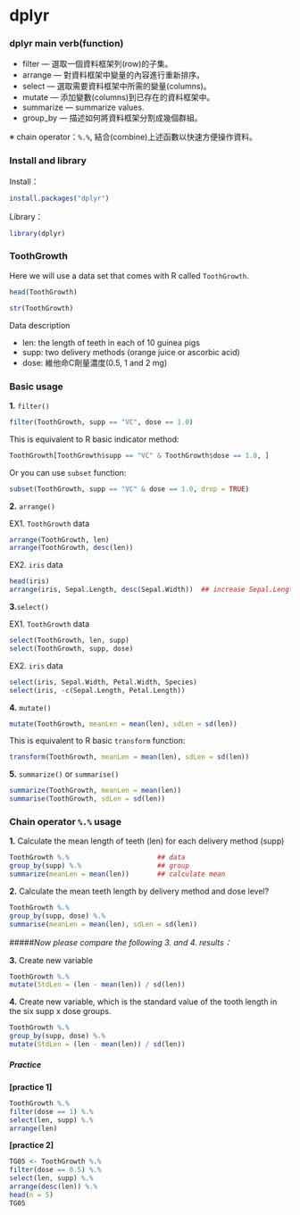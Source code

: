 dplyr
=====

### dplyr main verb(function)

+ filter    — 選取一個資料框架列(row)的子集。
+ arrange   — 對資料框架中變量的內容進行重新排序。
+ select    — 選取需要資料框架中所需的變量(columns)。
+ mutate    — 添加變數(columns)到已存在的資料框架中。
+ summarize — summarize values.
+ group_by  — 描述如何將資料框架分割成幾個群組。

※ chain operator：`%.%`, 結合(combine)上述函數以快速方便操作資料。


### Install and library

Install：
````r
install.packages("dplyr")
````

Library：
````r
library(dplyr)
````

### ToothGrowth

Here we will use a data set that comes with R called `ToothGrowth`.

````r
head(ToothGrowth)
````
````r
str(ToothGrowth)
````

Data description
- len: the length of teeth in each of 10 guinea pigs
- supp: two delivery methods (orange juice or ascorbic acid)
- dose: 維他命C劑量濃度(0.5, 1 and 2 mg)

### Basic usage

**1.** `filter()`
````r
filter(ToothGrowth, supp == "VC", dose == 1.0)
````
This is equivalent to R basic indicator method:
````r
ToothGrowth[ToothGrowth$supp == "VC" & ToothGrowth$dose == 1.0, ]
````
Or you can use `subset` function:
````r
subset(ToothGrowth, supp == "VC" & dose == 1.0, drop = TRUE)
````

**2.** `arrange()`

EX1. `ToothGrowth` data
````r
arrange(ToothGrowth, len)
arrange(ToothGrowth, desc(len))
````

EX2. `iris` data
````r
head(iris)
arrange(iris, Sepal.Length, desc(Sepal.Width))  ## increase Sepal.Length and descrease Sepal.Width
````

**3.**`select()`

EX1. `ToothGrowth` data
````r
select(ToothGrowth, len, supp)
select(ToothGrowth, supp, dose)
````

EX2. `iris` data
````r
select(iris, Sepal.Width, Petal.Width, Species)
select(iris, -c(Sepal.Length, Petal.Length))
````

**4.** `mutate()`
````r
mutate(ToothGrowth, meanLen = mean(len), sdLen = sd(len))
````

This is equivalent to R basic `transform` function:

````r
transform(ToothGrowth, meanLen = mean(len), sdLen = sd(len))
````

**5.** `summarize()` or `summarise()`
````r
summarize(ToothGrowth, meanLen = mean(len))
summarise(ToothGrowth, sdLen = sd(len))
````

### Chain operator `%.%` usage

**1.** Calculate the mean length of teeth (len) for each delivery method (supp)
````r
ToothGrowth %.%                      ## data
group_by(supp) %.%                   ## group
summarize(meanLen = mean(len))       ## calculate mean
````

**2.** Calculate the mean teeth length by delivery method and dose level?
````r
ToothGrowth %.%
group_by(supp, dose) %.%
summarise(meanLen = mean(len), sdLen = sd(len))
````

#####*Now please compare the following 3. and 4. results：*

**3.** Create new variable
````r
ToothGrowth %.%
mutate(StdLen = (len - mean(len)) / sd(len))
````

**4.** Create new variable, which is the standard value of the tooth length in the six supp x dose groups.

````r
ToothGrowth %.%
group_by(supp, dose) %.%
mutate(StdLen = (len - mean(len)) / sd(len))
````

##### Practice

**[practice 1]**
````r
ToothGrowth %.%
filter(dose == 1) %.%
select(len, supp) %.%
arrange(len)
````

**[practice 2]**
````r
TG05 <- ToothGrowth %.%
filter(dose == 0.5) %.%
select(len, supp) %.%
arrange(desc(len)) %.%
head(n = 5)
TG05
````
